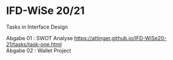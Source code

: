 # IFD-WiSe 20/21
Tasks in Interface Design

Abgabe 01 : SWOT Analyse https://attinger.github.io/IFD-WiSe20-21/tasks/task-one.html  
Abgabe 02 : Wallet Project 
